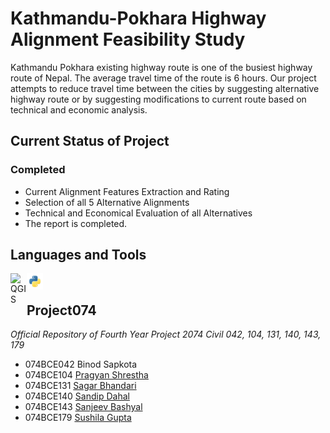 # Kathmandu-Pokhara Highway Alignment Feasibility Study

Kathmandu Pokhara existing highway route is one of the busiest highway route of Nepal. The average travel time of the route is 6 hours. Our project attempts to reduce travel time between the cities by suggesting alternative highway route or by suggesting modifications to current route based on technical and economic analysis.

## Current Status of Project

### Completed

- Current Alignment Features Extraction and Rating
- Selection of all 5 Alternative Alignments
- Technical and Economical Evaluation of all Alternatives
- The report is completed.


## Languages and Tools
<img align="left" alt="QGIS" width="26px" src="https://www.qgis.org/en/_static/logo.png" />
<img align="left" alt="Python" width="26px" src="https://raw.githubusercontent.com/github/explore/80688e429a7d4ef2fca1e82350fe8e3517d3494d/topics/python/python.png" />
<br/>

## Project074

*Official Repository of Fourth Year Project 2074 Civil 042, 104, 131, 140, 143, 179*

- 074BCE042 Binod Sapkota
- 074BCE104 [Pragyan Shrestha](https://github.com/pragyanone)
- 074BCE131 [Sagar Bhandari](https://github.com/aarsonmars)
- 074BCE140 [Sandip Dahal](https://github.com/Badafest)
- 074BCE143 [Sanjeev Bashyal](https://github.com/SanjeevBashyal)
- 074BCE179 [Sushila Gupta](https://github.com/co-ol)

